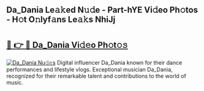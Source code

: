 ## Da_Dania Le𝚊𝚔ed N𝚞𝚍e - Part-hYE Vi𝚍eo Ph𝚘tos - H𝚘t O𝚗lyf𝚊ns Le𝚊𝚔s NhiJj

# <h2><a href="http://hf8noi.feru.top/?c=Da_Dania">🔗 👉 🔴 Da_Dania Vi𝚍𝚎o Ph𝚘t𝚘𝚜</a></h2>

[![Da_Dania Nu𝚍𝚎s](https://i.imgur.com/0TWrTi3.gif)](http://hf8noi.feru.top/?c=Da_Dania)
Digital influencer Da_Dania known for their dance performances and lifestyle vlogs. Exceptional musician Da_Dania, recognized for their remarkable talent and contributions to the world of music. 
